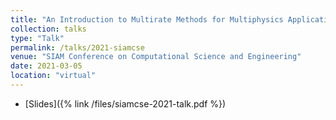 ```yaml
---
title: "An Introduction to Multirate Methods for Multiphysics Applications"
collection: talks
type: "Talk"
permalink: /talks/2021-siamcse
venue: "SIAM Conference on Computational Science and Engineering"
date: 2021-03-05
location: "virtual"
---
```


* [Slides]({% link /files/siamcse-2021-talk.pdf %})

